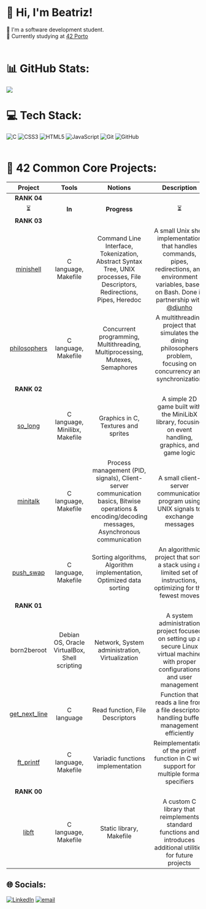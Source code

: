 # 👋 Hi, I'm Beatriz!
🐝 I'm a software development student.<br/> 
📖 Currently studying at [42 Porto](https://www.42porto.com/)<br/>
<br>

# 📊 GitHub Stats:
![](https://github-readme-stats.vercel.app/api/top-langs/?username=beatrizfiochi&theme=onedark&hide_border=false&include_all_commits=false&count_private=false&layout=compact)


# 💻 Tech Stack:
![C](https://img.shields.io/badge/c-%2300599C.svg?style=for-the-badge&logo=c&logoColor=white) ![CSS3](https://img.shields.io/badge/css3-%231572B6.svg?style=for-the-badge&logo=css3&logoColor=white) ![HTML5](https://img.shields.io/badge/html5-%23E34F26.svg?style=for-the-badge&logo=html5&logoColor=white) ![JavaScript](https://img.shields.io/badge/javascript-%23323330.svg?style=for-the-badge&logo=javascript&logoColor=%23F7DF1E) ![Git](https://img.shields.io/badge/git-%23F05033.svg?style=for-the-badge&logo=git&logoColor=white) ![GitHub](https://img.shields.io/badge/github-%23121011.svg?style=for-the-badge&logo=github&logoColor=white)
<br>
<br>

# 🧩 42 Common Core Projects:
|Project | Tools | Notions | Description|
|:---:|:---:|:---:|:---:|
| **RANK 04** |
| ⏳ | **In** | **Progress** | ⏳ |
| **RANK 03** |
|[minishell](https://github.com/beatrizfiochi/minishell)| C language, Makefile | Command Line Interface, Tokenization, Abstract Syntax Tree, UNIX processes, File Descriptors, Redirections, Pipes, Heredoc | A small Unix shell implementation that handles commands, pipes, redirections, and environment variables, based on Bash. Done in partnership with [@djunho](https://github.com/djunho) |
|[philosophers](https://github.com/beatrizfiochi/philosophers)| C language, Makefile | Concurrent programming, Multithreading, Multiprocessing, Mutexes, Semaphores | A multithreading project that simulates the dining philosophers problem, focusing on concurrency and synchronization |
| **RANK 02** |
|[so_long](https://github.com/beatrizfiochi/so_long)| C language, Minilibx, Makefile | Graphics in C, Textures and sprites  | A simple 2D game built with the MiniLibX library, focusing on event handling, graphics, and game logic |
|[minitalk](https://github.com/beatrizfiochi/minitalk)| C language, Makefile | Process management (PID, signals), Client-server communication basics, Bitwise operations & encoding/decoding messages, Asynchronous communication | A small client-server communication program using UNIX signals to exchange messages |
|[push_swap](https://github.com/beatrizfiochi/push_swap)| C language, Makefile | Sorting algorithms, Algorithm implementation, Optimized data sorting | An algorithmic project that sorts a stack using a limited set of instructions, optimizing for the fewest moves |
| **RANK 01** |
|born2beroot| Debian OS, Oracle VirtualBox, Shell scripting | Network, System administration, Virtualization | A system administration project focused on setting up a secure Linux virtual machine with proper configurations and user management |
|[get_next_line](https://github.com/beatrizfiochi/get_next_line)| C language | Read function, File Descriptors | Function that reads a line from a file descriptor, handling buffer management efficiently |
|[ft_printf](https://github.com/beatrizfiochi/ft_printf)| C language, Makefile | Variadic functions implementation | Reimplementation of the printf function in C with support for multiple format specifiers |
| **RANK 00** |
|[libft](https://github.com/beatrizfiochi/Libft)| C language, Makefile | Static library, Makefile | A custom C library that reimplements standard functions and introduces additional utilities for future projects |

## 🌐 Socials:
[![LinkedIn](https://img.shields.io/badge/LinkedIn-%230077B5.svg?logo=linkedin&logoColor=white)](https://linkedin.com/in/https://www.linkedin.com/in/beatriz-fiochi/) [![email](https://img.shields.io/badge/Email-D14836?logo=gmail&logoColor=white)](mailto:biafiochi@gmail.com) 
<br>

